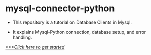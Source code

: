 # mysql-connector-python
* This repository is a tutorial on Database Clients in Mysql.

* It explains Mysql-Python connection, database setup, and error handling.

[*>>>Click here to get started*](Database%20Clients.md)
